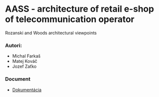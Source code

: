# AASS - architecture of retail e-shop of telecommunication operator
Rozanski and Woods architectural viewpoints

### Autori:
- Michal Farkaš
- Matej Kováč
- Jozef Zaťko

### Document
- [Dokumentácia](https://github.com/jozefzatko/e-shop-architecture/blob/master/AASS.pdf/)

